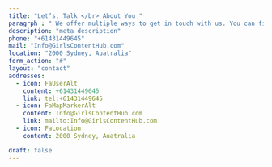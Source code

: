 ```yaml
---
title: "Let’s, Talk </br> About You "
paragrph : " We offer multiple ways to get in touch with us. You can fill out the form on this page, call us using the number provided below, or send us a message on our social media pages. We are always happy to hear from you!"
description: "meta description"
phone: "+61431449645"
mail: "Info@GirlsContentHub.com"
location: "2000 Sydney, Auatralia"
form_action: "#"
layout: "contact"
addresses:
  - icon: FaUserAlt
    content: +61431449645
    link: tel:+61431449645
  - icon: FaMapMarkerAlt
    content: Info@GirlsContentHub.com
    link: mailto:Info@GirlsContentHub.com
  - icon: FaLocation
    content: 2000 Sydney, Auatralia

draft: false
---
```

